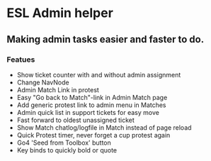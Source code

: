 # ESL Admin helper
## Making admin tasks easier and faster to do.

### Featues
- Show ticket counter with and without admin assignment
- Change NavNode
- Admin Match Link in protest
- Easy "Go back to Match"-link in Admin Match page
- Add generic protest link to admin menu in Matches
- Admin quick list in support tickets for easy move
- Fast forward to oldest unassigned ticket
- Show Match chatlog/logfile in Match instead of page reload
- Quick Protest timer, never forget a cup protest again
- Go4 'Seed from Toolbox' button
- Key binds to quickly bold or quote
